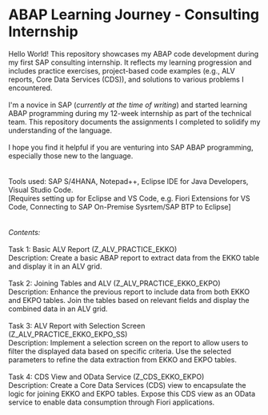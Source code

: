 # ABAP Learning Journey - Consulting Internship
Hello World! This repository showcases my ABAP code development during my first SAP consulting internship. It reflects my learning progression and includes practice exercises, project-based code examples (e.g., ALV reports, Core Data Services (CDS)), and solutions to various problems I encountered.
<br>
<br>
I'm a novice in SAP (_currently at the time of writing_) and started learning ABAP programming during my 12-week internship as part of the technical team. This repository documents the assignments I completed to solidify my understanding of the language.
<br>
<br>
I hope you find it helpful if you are venturing into SAP ABAP programming, especially those new to the language.
<br>
<br>
<br>
Tools used: SAP S/4HANA, Notepad++, Eclipse IDE for Java Developers, Visual Studio Code. <br>
[Requires setting up for Eclipse and VS Code, e.g. Fiori Extensions for VS Code, Connecting to SAP On-Premise Sysrtem/SAP BTP to Eclipse]
<br>
<br>
<br>
_Contents:_
<br>
<br>
Task 1: Basic ALV Report (Z_ALV_PRACTICE_EKKO) <br>
Description: Create a basic ABAP report to extract data from the EKKO table and display it in an ALV grid.
<br>
<br>
Task 2: Joining Tables and ALV (Z_ALV_PRACTICE_EKKO_EKPO) <br>
Description: Enhance the previous report to include data from both EKKO and EKPO tables. Join the tables based on relevant fields and display the combined data in an ALV grid.
<br>
<br>
Task 3: ALV Report with Selection Screen (Z_ALV_PRACTICE_EKKO_EKPO_SS) <br>
Description: Implement a selection screen on the report to allow users to filter the displayed data based on specific criteria. Use the selected parameters to refine the data extraction from EKKO and EKPO tables.
<br>
<br>
Task 4: CDS View and OData Service (Z_CDS_EKKO_EKPO) <br>
Description: Create a Core Data Services (CDS) view to encapsulate the logic for joining EKKO and EKPO tables. Expose this CDS view as an OData service to enable data consumption through Fiori applications.
